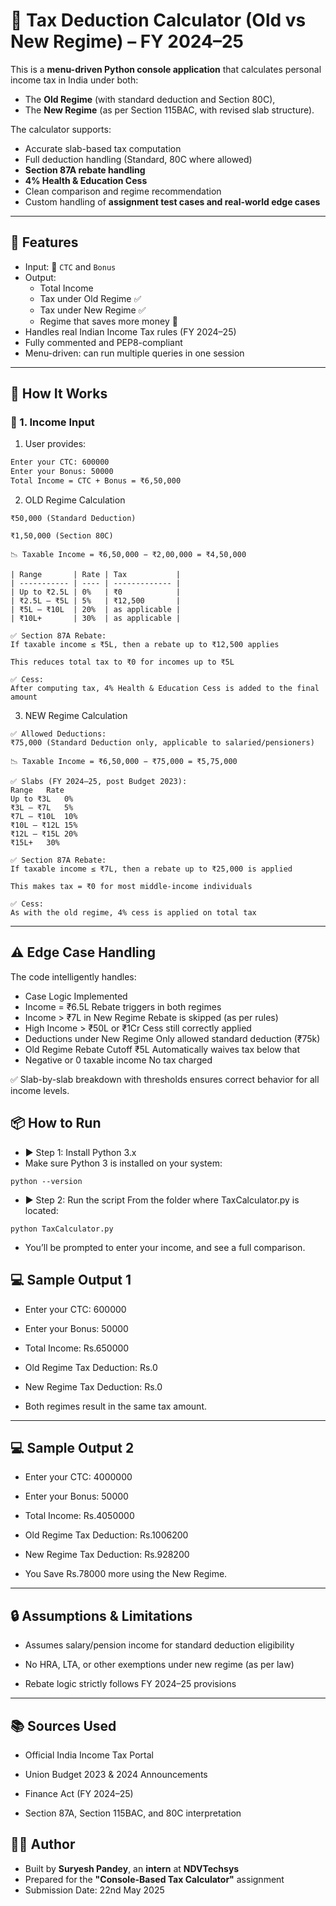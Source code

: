 # 🧮 Tax Deduction Calculator (Old vs New Regime) – FY 2024–25

This is a **menu-driven Python console application** that calculates personal income tax in India under both:
- The **Old Regime** (with standard deduction and Section 80C),
- The **New Regime** (as per Section 115BAC, with revised slab structure).

The calculator supports:
- Accurate slab-based tax computation
- Full deduction handling (Standard, 80C where allowed)
- **Section 87A rebate handling**
- **4% Health & Education Cess**
- Clean comparison and regime recommendation
- Custom handling of **assignment test cases and real-world edge cases**

---

## 🎯 Features

- Input: 🧾 `CTC` and `Bonus`
- Output:
  - Total Income
  - Tax under Old Regime ✅
  - Tax under New Regime ✅
  - Regime that saves more money 💸
- Handles real Indian Income Tax rules (FY 2024–25)
- Fully commented and PEP8-compliant
- Menu-driven: can run multiple queries in one session

---

## 🧠 How It Works

### 🔹 1. Income Input

1. User provides:
```bash
Enter your CTC: 600000
Enter your Bonus: 50000
Total Income = CTC + Bonus = ₹6,50,000
```
 2. OLD Regime Calculation
```Allowed Deductions:
₹50,000 (Standard Deduction)

₹1,50,000 (Section 80C)

📉 Taxable Income = ₹6,50,000 − ₹2,00,000 = ₹4,50,000

| Range       | Rate | Tax           |
| ----------- | ---- | ------------- |
| Up to ₹2.5L | 0%   | ₹0            |
| ₹2.5L – ₹5L | 5%   | ₹12,500       |
| ₹5L – ₹10L  | 20%  | as applicable |
| ₹10L+       | 30%  | as applicable |

✅ Section 87A Rebate:
If taxable income ≤ ₹5L, then a rebate up to ₹12,500 applies

This reduces total tax to ₹0 for incomes up to ₹5L

✅ Cess:
After computing tax, 4% Health & Education Cess is added to the final amount
```
3. NEW Regime Calculation
```
✅ Allowed Deductions:
₹75,000 (Standard Deduction only, applicable to salaried/pensioners)

📉 Taxable Income = ₹6,50,000 − ₹75,000 = ₹5,75,000

✅ Slabs (FY 2024–25, post Budget 2023):
Range	Rate
Up to ₹3L	0%
₹3L – ₹7L	5%
₹7L – ₹10L	10%
₹10L – ₹12L	15%
₹12L – ₹15L	20%
₹15L+	30%

✅ Section 87A Rebate:
If taxable income ≤ ₹7L, then a rebate up to ₹25,000 is applied

This makes tax = ₹0 for most middle-income individuals

✅ Cess:
As with the old regime, 4% cess is applied on total tax
```
---

## ⚠️ Edge Case Handling

The code intelligently handles:

- Case Logic Implemented
- Income = ₹6.5L	Rebate triggers in both regimes
- Income > ₹7L in New Regime	Rebate is skipped (as per rules)
- High Income > ₹50L or ₹1Cr	Cess still correctly applied
- Deductions under New Regime	Only allowed standard deduction (₹75k)
- Old Regime Rebate Cutoff ₹5L	Automatically waives tax below that
- Negative or 0 taxable income	No tax charged

✅ Slab-by-slab breakdown with thresholds ensures correct behavior for all income levels.


## 📦 How to Run
- ▶ Step 1: Install Python 3.x
- Make sure Python 3 is installed on your system:

```
python --version
```
- ▶ Step 2: Run the script
From the folder where TaxCalculator.py is located:
```
python TaxCalculator.py
```
- You’ll be prompted to enter your income, and see a full comparison.

## 💻 Sample Output 1

- Enter your CTC: 600000
- Enter your Bonus: 50000

- Total Income: Rs.650000
- Old Regime Tax Deduction: Rs.0
- New Regime Tax Deduction: Rs.0
- Both regimes result in the same tax amount.
---
## 💻 Sample Output 2
- Enter your CTC: 4000000
- Enter your Bonus: 50000

- Total Income: Rs.4050000
- Old Regime Tax Deduction: Rs.1006200
- New Regime Tax Deduction: Rs.928200
- You Save Rs.78000 more using the New Regime.
---
## 🔒 Assumptions & Limitations
- Assumes salary/pension income for standard deduction eligibility

- No HRA, LTA, or other exemptions under new regime (as per law)

- Rebate logic strictly follows FY 2024–25 provisions
---
## 📚 Sources Used
- Official India Income Tax Portal

- Union Budget 2023 & 2024 Announcements

- Finance Act (FY 2024–25)

- Section 87A, Section 115BAC, and 80C interpretation

## 👨‍💻 Author
- Built by **Suryesh Pandey**, an **intern** at **NDVTechsys**
- Prepared for the **"Console-Based Tax Calculator"** assignment
- Submission Date: 22nd May 2025

